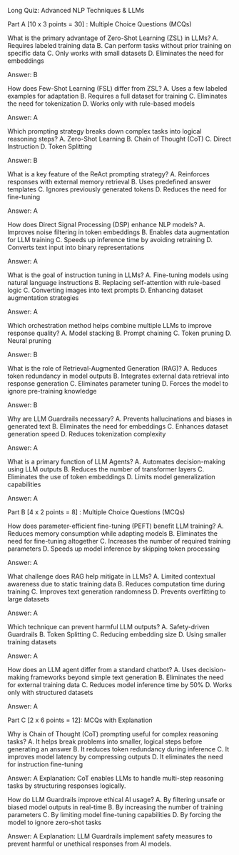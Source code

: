 Long Quiz: Advanced NLP Techniques & LLMs

Part A [10 x 3 points = 30] : Multiple Choice Questions (MCQs)

What is the primary advantage of Zero-Shot Learning (ZSL) in LLMs?
A. Requires labeled training data
B. Can perform tasks without prior training on specific data
C. Only works with small datasets
D. Eliminates the need for embeddings

Answer: B

How does Few-Shot Learning (FSL) differ from ZSL?
A. Uses a few labeled examples for adaptation
B. Requires a full dataset for training
C. Eliminates the need for tokenization
D. Works only with rule-based models

Answer: A

Which prompting strategy breaks down complex tasks into logical reasoning steps?
A. Zero-Shot Learning
B. Chain of Thought (CoT)
C. Direct Instruction
D. Token Splitting

Answer: B

What is a key feature of the ReAct prompting strategy?
A. Reinforces responses with external memory retrieval
B. Uses predefined answer templates
C. Ignores previously generated tokens
D. Reduces the need for fine-tuning

Answer: A

How does Direct Signal Processing (DSP) enhance NLP models?
A. Improves noise filtering in token embeddings
B. Enables data augmentation for LLM training
C. Speeds up inference time by avoiding retraining
D. Converts text input into binary representations

Answer: A

What is the goal of instruction tuning in LLMs?
A. Fine-tuning models using natural language instructions
B. Replacing self-attention with rule-based logic
C. Converting images into text prompts
D. Enhancing dataset augmentation strategies

Answer: A

Which orchestration method helps combine multiple LLMs to improve response quality?
A. Model stacking
B. Prompt chaining
C. Token pruning
D. Neural pruning

Answer: B

What is the role of Retrieval-Augmented Generation (RAG)?
A. Reduces token redundancy in model outputs
B. Integrates external data retrieval into response generation
C. Eliminates parameter tuning
D. Forces the model to ignore pre-training knowledge

Answer: B

Why are LLM Guardrails necessary?
A. Prevents hallucinations and biases in generated text
B. Eliminates the need for embeddings
C. Enhances dataset generation speed
D. Reduces tokenization complexity

Answer: A

What is a primary function of LLM Agents?
A. Automates decision-making using LLM outputs
B. Reduces the number of transformer layers
C. Eliminates the use of token embeddings
D. Limits model generalization capabilities

Answer: A

Part B [4 x 2 points = 8] : Multiple Choice Questions (MCQs)

How does parameter-efficient fine-tuning (PEFT) benefit LLM training?
A. Reduces memory consumption while adapting models
B. Eliminates the need for fine-tuning altogether
C. Increases the number of required training parameters
D. Speeds up model inference by skipping token processing

Answer: A

What challenge does RAG help mitigate in LLMs?
A. Limited contextual awareness due to static training data
B. Reduces computation time during training
C. Improves text generation randomness
D. Prevents overfitting to large datasets

Answer: A

Which technique can prevent harmful LLM outputs?
A. Safety-driven Guardrails
B. Token Splitting
C. Reducing embedding size
D. Using smaller training datasets

Answer: A

How does an LLM agent differ from a standard chatbot?
A. Uses decision-making frameworks beyond simple text generation
B. Eliminates the need for external training data
C. Reduces model inference time by 50%
D. Works only with structured datasets

Answer: A

Part C [2 x 6 points = 12]: MCQs with Explanation

Why is Chain of Thought (CoT) prompting useful for complex reasoning tasks?
A. It helps break problems into smaller, logical steps before generating an answer
B. It reduces token redundancy during inference
C. It improves model latency by compressing outputs
D. It eliminates the need for instruction fine-tuning

Answer: A
Explanation: CoT enables LLMs to handle multi-step reasoning tasks by structuring responses logically.

How do LLM Guardrails improve ethical AI usage?
A. By filtering unsafe or biased model outputs in real-time
B. By increasing the number of training parameters
C. By limiting model fine-tuning capabilities
D. By forcing the model to ignore zero-shot tasks

Answer: A
Explanation: LLM Guardrails implement safety measures to prevent harmful or unethical responses from AI models.

